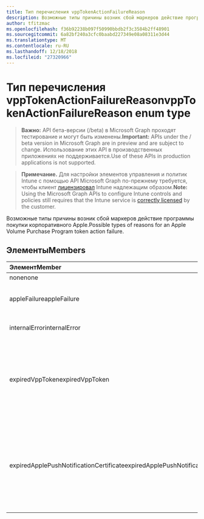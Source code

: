 ```yaml
---
title: Тип перечисления vppTokenActionFailureReason
description: Возможные типы причины возник сбой маркеров действие программы покупки корпоративного Apple.
author: tfitzmac
ms.openlocfilehash: f36b92238b097f50990bbdb2f3c3584b2ff48901
ms.sourcegitcommit: 6a82bf240a3cfc0baabd227349e08a08311e3d44
ms.translationtype: MT
ms.contentlocale: ru-RU
ms.lasthandoff: 12/18/2018
ms.locfileid: "27320966"
---
```

# <a name="vpptokenactionfailurereason-enum-type"></a><span data-ttu-id="fdc68-103">Тип перечисления vppTokenActionFailureReason</span><span class="sxs-lookup"><span data-stu-id="fdc68-103">vppTokenActionFailureReason enum type</span></span>

> <span data-ttu-id="fdc68-104">**Важно:** API бета-версии (/beta) в Microsoft Graph проходят тестирование и могут быть изменены.</span><span class="sxs-lookup"><span data-stu-id="fdc68-104">**Important:** APIs under the / beta version in Microsoft Graph are in preview and are subject to change.</span></span> <span data-ttu-id="fdc68-105">Использование этих API в производственных приложениях не поддерживается.</span><span class="sxs-lookup"><span data-stu-id="fdc68-105">Use of these APIs in production applications is not supported.</span></span>

> <span data-ttu-id="fdc68-106">**Примечание.** Для настройки элементов управления и политик Intune с помощью API Microsoft Graph по-прежнему требуется, чтобы клиент [лицензировал](https://go.microsoft.com/fwlink/?linkid=839381) Intune надлежащим образом.</span><span class="sxs-lookup"><span data-stu-id="fdc68-106">**Note:** Using the Microsoft Graph APIs to configure Intune controls and policies still requires that the Intune service is [correctly licensed](https://go.microsoft.com/fwlink/?linkid=839381) by the customer.</span></span>

<span data-ttu-id="fdc68-107">Возможные типы причины возник сбой маркеров действие программы покупки корпоративного Apple.</span><span class="sxs-lookup"><span data-stu-id="fdc68-107">Possible types of reasons for an Apple Volume Purchase Program token action failure.</span></span>
## <a name="members"></a><span data-ttu-id="fdc68-108">Элементы</span><span class="sxs-lookup"><span data-stu-id="fdc68-108">Members</span></span>
|<span data-ttu-id="fdc68-109">Элемент</span><span class="sxs-lookup"><span data-stu-id="fdc68-109">Member</span></span>|<span data-ttu-id="fdc68-110">Значение</span><span class="sxs-lookup"><span data-stu-id="fdc68-110">Value</span></span>|<span data-ttu-id="fdc68-111">Описание</span><span class="sxs-lookup"><span data-stu-id="fdc68-111">Description</span></span>|
|:---|:---|:---|
|<span data-ttu-id="fdc68-112">none</span><span class="sxs-lookup"><span data-stu-id="fdc68-112">none</span></span>|<span data-ttu-id="fdc68-113">0</span><span class="sxs-lookup"><span data-stu-id="fdc68-113">0</span></span>|<span data-ttu-id="fdc68-114">Отсутствуют.</span><span class="sxs-lookup"><span data-stu-id="fdc68-114">None.</span></span>|
|<span data-ttu-id="fdc68-115">appleFailure</span><span class="sxs-lookup"><span data-stu-id="fdc68-115">appleFailure</span></span>|<span data-ttu-id="fdc68-116">1</span><span class="sxs-lookup"><span data-stu-id="fdc68-116">1</span></span>|<span data-ttu-id="fdc68-117">Произошла ошибка службы Apple.</span><span class="sxs-lookup"><span data-stu-id="fdc68-117">There was an error on Apple's service.</span></span>|
|<span data-ttu-id="fdc68-118">internalError</span><span class="sxs-lookup"><span data-stu-id="fdc68-118">internalError</span></span>|<span data-ttu-id="fdc68-119">2</span><span class="sxs-lookup"><span data-stu-id="fdc68-119">2</span></span>|<span data-ttu-id="fdc68-120">Возникла внутренняя ошибка.</span><span class="sxs-lookup"><span data-stu-id="fdc68-120">There was an internal error.</span></span>|
|<span data-ttu-id="fdc68-121">expiredVppToken</span><span class="sxs-lookup"><span data-stu-id="fdc68-121">expiredVppToken</span></span>|<span data-ttu-id="fdc68-122">3</span><span class="sxs-lookup"><span data-stu-id="fdc68-122">3</span></span>|<span data-ttu-id="fdc68-123">Произошла ошибка, так как истекших маркер покупки программы корпоративного Apple.</span><span class="sxs-lookup"><span data-stu-id="fdc68-123">There was an error because the Apple Volume Purchase Program token was expired.</span></span>|
|<span data-ttu-id="fdc68-124">expiredApplePushNotificationCertificate</span><span class="sxs-lookup"><span data-stu-id="fdc68-124">expiredApplePushNotificationCertificate</span></span>|<span data-ttu-id="fdc68-125">4</span><span class="sxs-lookup"><span data-stu-id="fdc68-125">4</span></span>|<span data-ttu-id="fdc68-126">Произошла ошибка истечения срока действия сертификата Push-уведомления Apple тома покупки программы.</span><span class="sxs-lookup"><span data-stu-id="fdc68-126">There was an error because the Apple Volume Purchase Program Push Notification certificate expired.</span></span>|





